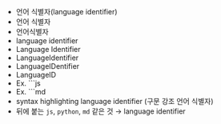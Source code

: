 - 언어 식별자(language identifier)
- 언어 식별자
- 언어식별자
- language identifier
- Language Identifier
- LanguageIdentifier
- LanguageIDentifier
- LanguageID
- Ex. \```js
- Ex. \```md
- syntax highlighting language identifier (구문 강조 언어 식별자)
- 뒤에 붙는 `js`, `python`, `md` 같은 것 → language identifier